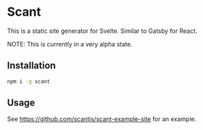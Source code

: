 # Scant

This is a static site generator for Svelte. Similar to Gatsby for React.

NOTE: This is currently in a very alpha state.

## Installation

```sh
npm i -g scant
```

## Usage

See https://github.com/scantjs/scant-example-site for an example.
